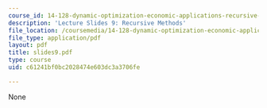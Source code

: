 ```yaml
---
course_id: 14-128-dynamic-optimization-economic-applications-recursive-methods-spring-2003
description: 'Lecture Slides 9: Recursive Methods'
file_location: /coursemedia/14-128-dynamic-optimization-economic-applications-recursive-methods-spring-2003/c61241bf0bc2028474e603dc3a3706fe_slides9.pdf
file_type: application/pdf
layout: pdf
title: slides9.pdf
type: course
uid: c61241bf0bc2028474e603dc3a3706fe

---
```

None